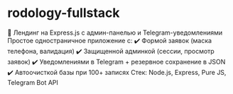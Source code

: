 # rodology-fullstack
🚀 Лендинг на Express.js с админ-панелью и Telegram-уведомлениями  Простое одностраничное приложение с: ✔️ Формой заявок (маска телефона, валидация) ✔️ Защищенной админкой (сессии, просмотр заявок) ✔️ Уведомлениями в Telegram + резервное сохранение в JSON ✔️ Автоочисткой базы при 100+ записях  Стек: Node.js, Express, Pure JS, Telegram Bot API
